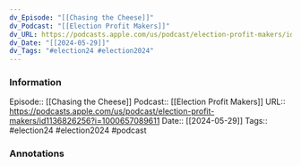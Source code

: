 ```yaml
---
dv_Episode: "[[Chasing the Cheese]]"
dv_Podcast: "[[Election Profit Makers]]"
dv_URL: https://podcasts.apple.com/us/podcast/election-profit-makers/id1136826256?i=1000657089611
dv_Date: "[[2024-05-29]]"
dv_Tags: "#election24 #election2024"
---
```

### Information

Episode:: [[Chasing the Cheese]]
Podcast:: [[Election Profit Makers]]
URL:: https://podcasts.apple.com/us/podcast/election-profit-makers/id1136826256?i=1000657089611
Date:: [[2024-05-29]]
Tags:: #election24 #election2024
#podcast


### Annotations

